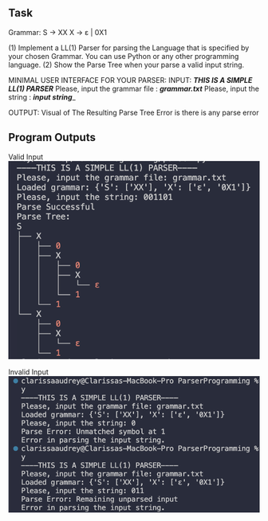 ## Task
Grammar:
S → XX
X → ε | 0X1

(1)	Implement a LL(1) Parser for parsing the Language that is specified by your chosen Grammar. You can use Python or any other programming language.
(2)	Show the Parse Tree when your parse a valid input string.

MINIMAL USER INTERFACE FOR YOUR PARSER:
INPUT:
***THIS IS A SIMPLE LL(1) PARSER***
Please, input the grammar file	: ___grammar.txt___
Please, input the string		: ___input string____

OUTPUT:
Visual of The Resulting Parse Tree
Error is there is any parse error

## Program Outputs
Valid Input
![valid_input](/valid_input.png)

Invalid Input
![invalid_input](/invalid_input.png)
